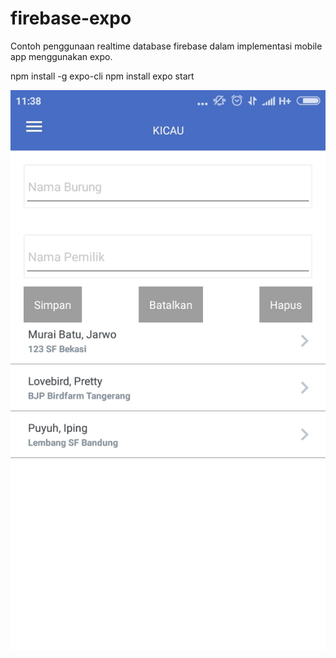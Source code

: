 # firebase-expo
Contoh penggunaan realtime database firebase dalam implementasi mobile app menggunakan expo.

npm install -g expo-cli
npm install
expo start

![alt text](https://github.com/prbo/firebase-expo/blob/master/form-sederhana-kicau.jpeg)